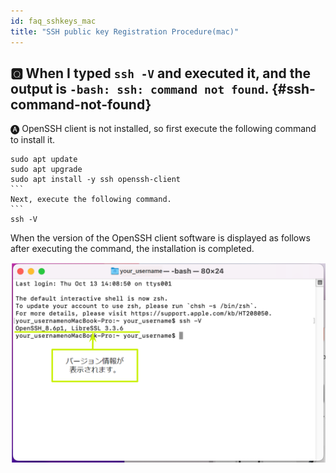 ```yaml
---
id: faq_sshkeys_mac
title: "SSH public key Registration Procedure(mac)"
---
```



## &#x1F180; When I typed `ssh -V` and executed it, and the output is `-bash: ssh: command not found`. {#ssh-command-not-found}

&#x1F150; OpenSSH client is not installed, so first execute the following command to install it.

````
sudo apt update
sudo apt upgrade
sudo apt install -y ssh openssh-client
```
Next, execute the following command.
```
ssh -V
````

When the version of the OpenSSH client software is displayed as follows after executing the command, the installation is completed.

![](ssh_mac_11.png)
